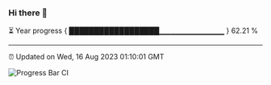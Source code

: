 ### Hi there 👋

⏳ Year progress { ██████████████████▁▁▁▁▁▁▁▁▁▁▁▁ } 62.21 %

---

⏰ Updated on Wed, 16 Aug 2023 01:10:01 GMT

![Progress Bar CI](https://github.com/ZhaoGui/ZhaoGui/workflows/Progress%20Bar%20CI/badge.svg)
